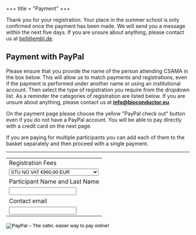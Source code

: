 +++
title = "Payment"
+++


Thank you for your registration. Your place in the summer school is only confirmed once the payment has been made. We will send you a message within the next five days. If you are unsure about anything, please contact us at bell@embl.de.

<!-- You can do this either via the Paypal "Add to cart" button below or via bank transfer. -->

## Payment with PayPal

Please ensure that you provide the name of the person attending CSAMA in the box below.  This will allow us to match payments and registrations, even if the payment is performed under another name or using an institutional account.  Then select the type of registration you require from the dropdown list.  As a reminder the categories of registration are listed below.  If you are unsure about anything, please contact us at **info@bioconductor.eu**.

On the payment page please choose the yellow "PayPal check out" button even if you do not have a PayPal account.  You will be able to pay directly with a credit card on the next page.

If you are paying for multiple participants you can add each of them to the basket separately and then proceed with a single payment.
<!--
---

{{< feeTable >}}
-->
---

<form action="https://www.paypal.com/cgi-bin/webscr" method="post" target="_top">
<input type="hidden" name="cmd" value="_s-xclick">
<input type="hidden" name="hosted_button_id" value="AYELHX7KP4JSW">
<input type="hidden" name="shopping_url" value="https://csama2023.bioconductor.eu/payment/"> 
<input type="hidden" name="return" value="https://csama2023.bioconductor.eu/success/"> 
<input type="hidden" name="cancel_return" value="https://csama2023.bioconductor.eu/cancellation/">
<table>
<tr><td><input type="hidden" name="on0" value="Registration Fees">Registration Fees</td></tr><tr><td><select name="os0">
	<option value="STU NO VAT">STU NO VAT €960,00 EUR</option>
	<option value="STU PLUS VAT 22%">STU PLUS VAT 22% €1.171,20 EUR</option>
	<option value="ACA NO VAT">ACA NO VAT €1.300,00 EUR</option>
	<option value="ACA PLUS VAT 22%">ACA PLUS VAT 22% €1.586,00 EUR</option>
	<option value="COM NO VAT">COM NO VAT €2.250,00 EUR</option>
	<option value="COM PLUS VAT 22%">COM PLUS VAT 22% €2.745,00 EUR</option>
</select> </td></tr>
<tr><td><input type="hidden" name="on1" value="Participant Name and Last Name">Participant Name and Last Name</td></tr><tr><td><input type="text" name="os1" maxlength="200"></td></tr>
<tr><td><input type="hidden" name="on2" value="Contact email">Contact email</td></tr><tr><td><input type="text" name="os2" maxlength="200"></td></tr>
</table>
<input type="hidden" name="currency_code" value="EUR">
<input type="image" src="https://www.paypalobjects.com/en_US/i/btn/btn_buynowCC_LG.gif" border="0" name="submit" alt="PayPal – The safer, easier way to pay online!">
<img alt="" border="0" src="https://www.paypalobjects.com/en_US/i/scr/pixel.gif" width="1" height="1">
</form>